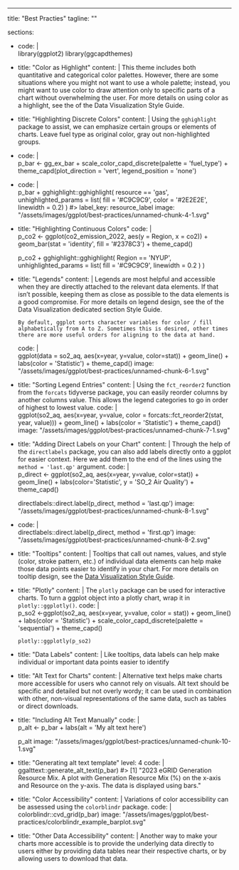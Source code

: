 ---
title: "Best Practies"
tagline: ""


sections:
  - code: |  
      library(ggplot2)
      library(ggcapdthemes)
  - title: "Color as Highlight"
    content: |
        This theme includes both quantitative and categorical color palettes. However, there are some situations where you might not want to use a whole palette; instead, you might want to use color to draw attention only to specific parts of a chart without overwhelming the user. For more details on using color as a highlight, see the of the Data Visualization Style Guide.
  - title: "Highlighting Discrete Colors"
    content: |
        Using the `gghighlight` package to assist, we can emphasize certain groups or elements of charts. Leave fuel type as original color, gray out non-highlighted groups.
  - code: |  
      p_bar <- gg_ex_bar +
        scale_color_capd_discrete(palette = 'fuel_type') +
        theme_capd(plot_direction = 'vert', legend_position = 'none')
  - code: |  
      p_bar + gghighlight::gghighlight(
        resource == 'gas',
        unhighlighted_params = list(
          fill = '#C9C9C9', 
          color = '#2E2E2E',
          linewidth = 0.2) 
      )
      #> label_key: resource_label
    image: "/assets/images/ggplot/best-practices/unnamed-chunk-4-1.svg"
  - title: "Highlighting Continuous Colors"
    code: |  
      p_co2 <- ggplot(co2_emission_2022, aes(y = Region, x = co2)) + 
        geom_bar(stat = 'identity', fill = '#2378C3') + 
        theme_capd()

      p_co2 +
        gghighlight::gghighlight(
          Region == 'NYUP',
          unhighlighted_params = list(
            fill = '#C9C9C9', 
            linewidth = 0.2
          ) 
        )
  - title: "Legends"
    content: |
        Legends are most helpful and accessible when they are directly attached to the relevant data elements. If that isn’t possible, keeping them as close as possible to the data elements is a good compromise. For more details on legend design, see the of the Data Visualization dedicated section Style Guide.

        By default, ggplot sorts character variables for color / fill alphabetically from A to Z. Sometimes this is desired, other times there are more useful orders for aligning to the data at hand.
    code: |  
      ggplot(data = so2_aq,
            aes(x=year, y=value, color=stat)) +
        geom_line() +
        labs(color = 'Statistic') + 
        theme_capd()
    image: "/assets/images/ggplot/best-practices/unnamed-chunk-6-1.svg"  
  - title: "Sorting Legend Entries"
    content: |
        Using the `fct_reorder2` function from the `forcats` tidyverse package, you can easily reorder columns by another columns value. This allows the legend categories to go in order of highest to lowest value.
    code: |  
      ggplot(so2_aq,
            aes(x=year, y=value, color = forcats::fct_reorder2(stat, year, value))) +
        geom_line() +
        labs(color = 'Statistic') + 
        theme_capd()
    image: "/assets/images/ggplot/best-practices/unnamed-chunk-7-1.svg" 
  - title: "Adding Direct Labels on your Chart"
    content: |
      Through the help of the `directlabels` package, you can also add labels directly onto a ggplot for easier context. Here we add them to the end of the lines using the `method = 'last.qp'` argument.
    code: |  
      p_direct <- ggplot(so2_aq, aes(x=year, y=value, color=stat)) +
                    geom_line() +
                    labs(color='Statistic', y = 'SO_2 Air Quality') + 
                    theme_capd()

      directlabels::direct.label(p_direct, method = 'last.qp')
    image: "/assets/images/ggplot/best-practices/unnamed-chunk-8-1.svg" 
  - code: |  
      directlabels::direct.label(p_direct, method = 'first.qp')
    image: "/assets/images/ggplot/best-practices/unnamed-chunk-8-2.svg" 
  - title: "Tooltips"
    content: |
        Tooltips that call out names, values, and style (color, stroke pattern, etc.) of individual data elements can help make those data points easier to identify in your chart. For more details on tooltip design, see the [Data Visualization Style Guide](#/datavis).
  - title: "Plotly"
    content: |
       The `plotly` package can be used for interactive charts. To turn a ggplot object into a plotly chart, wrap it in `plotly::ggplotly()`.
    code: |  
        p_so2 <-ggplot(so2_aq,
              aes(x=year, y=value, color = stat)) +
          geom_line() +
          labs(color = 'Statistic') + 
          scale_color_capd_discrete(palette = 'sequential') +
          theme_capd()

        plotly::ggplotly(p_so2)
  - title: "Data Labels"
    content: |
      Like tooltips, data labels can help make individual or important data points easier to identify
  - title: "Alt Text for Charts"
    content: |
       Alternative text helps make charts more accessible for users who cannot rely on visuals. Alt text should be specific and detailed but not overly wordy; it can be used in combination with other, non-visual representations of the same data, such as tables or direct downloads.
  - title: "Including Alt Text Manually"
    code: |  
      p_alt <- p_bar +
        labs(alt = 'My alt text here')

      p_alt
    image: "/assets/images/ggplot/best-practices/unnamed-chunk-10-1.svg" 
  - title: "Generating alt text template"
    level: 4
    code: |  
      ggalttext::generate_alt_text(p_bar)
      #> [1] "2023 eGRID Generation Resource Mix.  A plot with Generation Resource Mix (%) on the x-axis and Resource on the y-axis. The data is displayed using bars."
  - title: "Color Accessibility"
    content: |
        Variations of color accessibility can be assessed using the
        `colorblindr` package.
    code: |  
      colorblindr::cvd_grid(p_bar)
    image: "/assets/images/ggplot/best-practices/colorblindr_example_barplot.svg" 
  - title: "Other Data Accessibility"
    content: |
        Another way to make your charts more accessible is to provide the underlying data directly to users either by providing data tables near their respective charts, or by allowing users to download that data.
